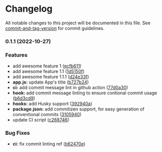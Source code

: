 # Changelog

All notable changes to this project will be documented in this file. See [commit-and-tag-version](https://github.com/absolute-version/commit-and-tag-version) for commit guidelines.

### 0.1.1 (2022-10-27)


### Features

* add awesome feature 1 ([ecfb611](https://github.com/aperkaz/automated-release-workflow/commit/ecfb611927aa0e56ddfa2fb541084a2802c45411))
* add awesome feature 1.1 ([1d5150f](https://github.com/aperkaz/automated-release-workflow/commit/1d5150fc298d10565d5fc66f7d4cd88182e6788d))
* add awesome feature 1.1.1 ([d24e33f](https://github.com/aperkaz/automated-release-workflow/commit/d24e33f8a8e3438077e80f5b0bfcbfdf4b8bcd61))
* **app.js:** update App's title ([b727b24](https://github.com/aperkaz/automated-release-workflow/commit/b727b24dd8ae1c03685d0836c3b550438bf8295f))
* **ci:** add commit message lint in github action ([77d0a30](https://github.com/aperkaz/automated-release-workflow/commit/77d0a305b150cc572b325acbc503fcf493ed7d90))
* **hook:** add commit message linting to ensure contional commit usage ([b6d3cd9](https://github.com/aperkaz/automated-release-workflow/commit/b6d3cd9b5297afaff3454742963cba34e9d31599))
* **hooks:** add Husky support ([392940a](https://github.com/aperkaz/automated-release-workflow/commit/392940abac38a032eef742266e77c9491fb3658c))
* **package.json:** add commitizen support, for easy generation of conventional commits ([3105940](https://github.com/aperkaz/automated-release-workflow/commit/31059409f2dfdfe5e8f553132076c49ad882dfdc))
* update CI script ([c268746](https://github.com/aperkaz/automated-release-workflow/commit/c2687462df14c4bc775664175ac3b291d7e201c7))


### Bug Fixes

* **ci:** fix commit linting ref ([b62470e](https://github.com/aperkaz/automated-release-workflow/commit/b62470e0b64d687d9622b741b4f09150afb10bcc))
